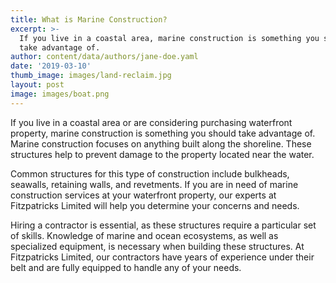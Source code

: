 ```yaml
---
title: What is Marine Construction?
excerpt: >-
  If you live in a coastal area, marine construction is something you should
  take advantage of.
author: content/data/authors/jane-doe.yaml
date: '2019-03-10'
thumb_image: images/land-reclaim.jpg
layout: post
image: images/boat.png
---
```

If you live in a coastal area or are considering purchasing waterfront property, marine construction is something you should take advantage of. Marine construction focuses on anything built along the shoreline. These structures help to prevent damage to the property located near the water.

Common structures for this type of construction include bulkheads, seawalls, retaining walls, and revetments. If you are in need of marine construction services at your waterfront property, our experts at Fitzpatricks Limited will help you determine your concerns and needs.

Hiring a contractor is essential, as these structures require a particular set of skills. Knowledge of marine and ocean ecosystems, as well as specialized equipment, is necessary when building these structures. At Fitzpatricks Limited, our contractors have years of experience under their belt and are fully equipped to handle any of your needs.